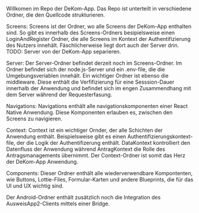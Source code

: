 Willkomen im Repo der DeKom-App.
Das Repo ist unterteilt in verschiedene Ordner, die den Quellcode strukturieren. 

Screens: Screens ist der Ordner, wo alle Screens der DeKom-App enthalten sind. So gibt es innerhalb des Screens-Ordners besipielsweise einen LoginAndRegister Ordner, die alle Screens im Kontext der Authentifizierung des Nutzers innehält. Fäschlicherweise liegt dort auch der Server drin. TODO: Server von der DeKom-App separieren. 

Server: Der Server-Ordner befindet derzeit noch im Screens-Ordner. Im Ordner befindet sich der node.js-Server und ein .env-file, die die Umgebungsveriablen innehält. Ein wichtiger Ordner ist ebenso die middleware. Diese enthält die Verfifizierung für eine Sesssion-Dauer innerhalb der Anwendung und befindet sich im engen Zusammendhang mit dem Server während der Requesterfasung.

Navigations: Navigations enthält alle navigationskomponenten einer React Native Anwendung. Diese Komponenten erlauben es, zwischen den Screens zu navigieren.

Context: Context ist ein wichtiger Ornder, der alle Schichten der Anwendung enthält. Beispielsweise gibt es einen Authentifizierungskontext-file, der die Logik der Authentifizerung enthält. DataKontext kontrolliert den Datenfluss der Anwendung während AntragKontext die Rolle des Antragsmanagements übernimmt. Der Context-Ordner ist somit das Herz der DeKom-App Anwendung.

Components: Dieser Ordner enthält alle wiederverwendbare Kompontenten, wie Buttons, Lottie-Files, Formular-Karten und andere Blueprints, die für das UI und UX wichtig sind. 

Der Android-Ordner enthält zusätzlich noch die Integration des AusweisApp2-Clients mittels einer Bridge.
